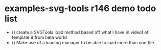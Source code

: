 # examples-svg-tools r146 demo todo list

* () create a SVGTools.load method based off what I have in video1 of template 9 from beta world
* () Make use of a loading manager to be able to load more than one file

